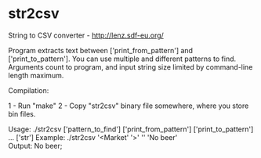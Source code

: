 # str2csv
String to CSV converter - http://lenz.sdf-eu.org/

Program extracts text between ['print_from_pattern'] and ['print_to_pattern'].
You can use multiple and different patterns to find.
Arguments count to program, and input string size limited by command-line length maximum.

Compilation:

1 - Run "make"
2 - Copy "str2csv" binary file somewhere, where you store bin files.

Usage: ./str2csv ['pattern_to_find'] ['print_from_pattern'] ['print_to_pattern'] ... ['str']
Example: ./str2csv '<Market' '>' '</Market>' '<Market>No beer</Market>'                
Output: No beer;
